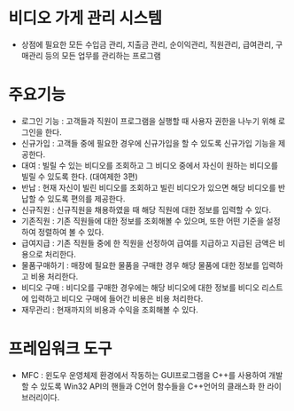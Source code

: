 # 비디오 가게 관리 시스템
- 상점에 필요한 모든 수입금 관리, 지출금 관리, 순이익관리, 직원관리, 급여관리, 구매관리 등의 모든 업무를 관리하는 프로그램

# 주요기능
- 로그인 기능 : 고객들과 직원이 프로그램을 실행할 때 사용자 권한을 나누기 위해 로그인을 한다.
- 신규가입 : 고객들 중에 필요한 경우에 신규가입을 할 수 있도록 신규가입 기능을 제공한다.
- 대여 : 빌릴 수 있는 비디오를 조회하고 그 비디오 중에서 자신이 원하는 비디오를 빌릴 수 있도록 한다. (대여제한 3편)
- 반납 : 현재 자신이 빌린 비디오를 조회하고 빌린 비디오가 있으면 해당 비디오를 반납할 수 있도록 편의를 제공한다.
- 신규직원 : 신규직원을 채용하였을 때 해당 직원에 대한 정보를 입력할 수 있다.
- 기존직원 : 기존 직원들에 대한 정보를 조회해볼 수 있으며, 또한 어떤 기준을 설정하여 정렬하여 볼 수 있다.
- 급여지급 : 기존 직원들 중에 한 직원을 선정하여 급여를 지급하고 지급된 금액은 비용으로 처리한다.
- 물품구매하기 : 매장에 필요한 물품을 구매한 경우 해당 물품에 대한 정보를 입력하고 비용 처리한다.
- 비디오 구매 : 비디오를 구매한 경우에는 해당 비디오에 대한 정보를 비디오 리스트에 입력하고 비디오 구매에 들어간 비용은 비용 처리한다.
- 재무관리 : 현재까지의 비용과 수익을 조회해볼 수 있다.

# 프레임워크 도구
- MFC : 윈도우 운영체제 환경에서 작동하는 GUI프로그램을 C++를 사용하여 개발할 수 있도록 Win32 API의 핸들과 C언어 함수들을 C++언어의 클래스화 한 라이브러리이다.
